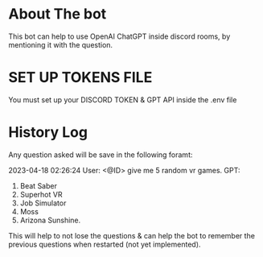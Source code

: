 # About The bot
This bot can help to use OpenAI ChatGPT inside discord rooms, by mentioning it with the question.

# SET UP TOKENS FILE
You must set up your DISCORD TOKEN & GPT API inside the .env file

# History Log
Any question asked will be save in the following foramt:

2023-04-18 02:26:24
User:
 <@ID> give me 5 random vr games.
GPT:
1. Beat Saber
2. Superhot VR
3. Job Simulator
4. Moss
5. Arizona Sunshine.

This will help to not lose the questions & can help the bot to remember the previous questions when restarted (not yet implemented).